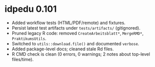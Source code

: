 # idpedu 0.101

- Added workflow tests (HTML/PDF/remote) and fixtures.
- Persist latest test artifacts under `tests/artifacts/` (gitignored).
- Pruned legacy R code: removed `CreateArbeitsblatt*`, `MergeRMD*`, `PraktikumsUtils`.
- Switched to `utils::download.file()` and documented `verbose`.
- Added package-level docs; cleaned stale Rd files.
- R CMD check is clean (0 errors, 0 warnings; 2 notes about top-level files/time).


